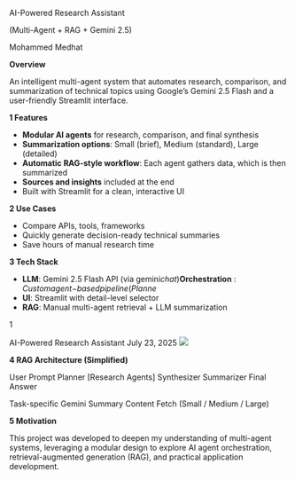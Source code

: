 AI-Powered Research Assistant

(Multi-Agent + RAG + Gemini 2.5)

Mohammed Medhat

**Overview** 

An intelligent multi-agent system that automates research, comparison, and summarization of technical topics using Google’s Gemini 2.5 Flash and a user-friendly Streamlit interface. 

**1  Features** 

- **Modular AI agents** for research, comparison, and final synthesis 
- **Summarization options**: Small (brief), Medium (standard), Large (detailed) 
- **Automatic RAG-style workflow**: Each agent gathers data, which is then summarized 
- **Sources and insights** included at the end 
- Built with Streamlit for a clean, interactive UI 

**2  Use Cases** 

- Compare APIs, tools, frameworks 
- Quickly generate decision-ready technical summaries 
- Save hours of manual research time 

**3  Tech Stack** 

- **LLM**:  Gemini  2.5  Flash  API  (via  gemini*chat*)**Orchestration**  : *Customagent*−*basedpipeline*(*Planne* 
- **UI**: Streamlit with detail-level selector 
- **RAG**: Manual multi-agent retrieval + LLM summarization 

1 

AI-Powered Research Assistant  July 23, 2025 ![](Aspose.Words.3ad49c47-601c-450b-b5d2-d9090b285a03.001.png)

**4  RAG Architecture (Simplified)** 

User Prompt Planner [Research Agents] Synthesizer Summarizer Final Answer 

Task-specific  Gemini Summary Content Fetch  (Small / Medium / Large) 

**5  Motivation** 

This project was developed to deepen my understanding of multi-agent systems, leveraging a modular design to explore AI agent orchestration, retrieval-augmented generation (RAG), and practical application development. 
